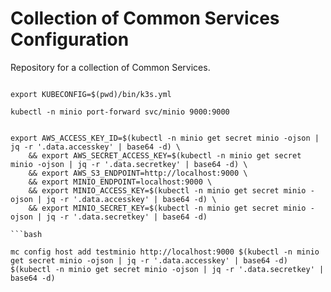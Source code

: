 # Collection of Common Services Configuration

Repository for a collection of Common Services.



```

export KUBECONFIG=$(pwd)/bin/k3s.yml

kubectl -n minio port-forward svc/minio 9000:9000


export AWS_ACCESS_KEY_ID=$(kubectl -n minio get secret minio -ojson | jq -r '.data.accesskey' | base64 -d) \
    && export AWS_SECRET_ACCESS_KEY=$(kubectl -n minio get secret minio -ojson | jq -r '.data.secretkey' | base64 -d) \
    && export AWS_S3_ENDPOINT=http://localhost:9000 \
    && export MINIO_ENDPOINT=localhost:9000 \
    && export MINIO_ACCESS_KEY=$(kubectl -n minio get secret minio -ojson | jq -r '.data.accesskey' | base64 -d) \
    && export MINIO_SECRET_KEY=$(kubectl -n minio get secret minio -ojson | jq -r '.data.secretkey' | base64 -d)

```bash

mc config host add testminio http://localhost:9000 $(kubectl -n minio get secret minio -ojson | jq -r '.data.accesskey' | base64 -d) $(kubectl -n minio get secret minio -ojson | jq -r '.data.secretkey' | base64 -d)
